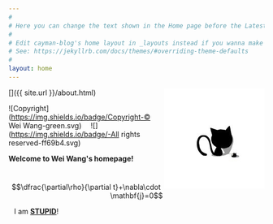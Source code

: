 ```yaml
---
#
# Here you can change the text shown in the Home page before the Latest Posts section.
#
# Edit cayman-blog's home layout in _layouts instead if you wanna make some changes
# See: https://jekyllrb.com/docs/themes/#overriding-theme-defaults
#
layout: home
---
```

[<img src='https://raw.githubusercontent.com/NoNo721/Pictures/master/IMG_4222.JPG' alt="Copyright © Wei Wang" title="Wei Wang" style='float:right;'/>]({{ site.url }}/about.html)

![Copyright](https://img.shields.io/badge/Copyright-© Wei Wang-green.svg) &emsp;![](https://img.shields.io/badge/-All rights reserved-ff69b4.svg) 

**Welcome to Wei Wang's homepage!**

&ensp;$$\dfrac{\partial\rho}{\partial t}+\nabla\cdot \mathbf{j}=0$$

<p>&ensp; I am <a href="https://www.grandprix247.com/2019/04/27/leclerc-i-am-stupid-i-am-stupid/" target="_blank"><b>STUPID</b></a>!</p>

&ensp;
